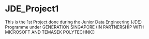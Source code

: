 # JDE_Project1
This is the 1st Project done during the Junior Data Engineering (JDE) Programme under GENERATION SINGAPORE (IN PARTNERSHIP WITH MICROSOFT AND TEMASEK POLYTECHNIC)
